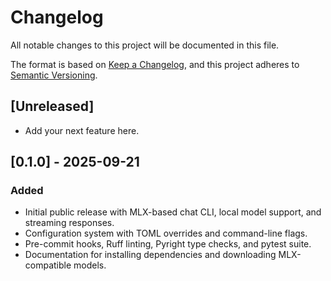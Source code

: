 # Changelog

All notable changes to this project will be documented in this file.

The format is based on [Keep a Changelog](https://keepachangelog.com/en/1.1.0/), and this project adheres to [Semantic Versioning](https://semver.org/spec/v2.0.0.html).

## [Unreleased]
- Add your next feature here.

## [0.1.0] - 2025-09-21
### Added
- Initial public release with MLX-based chat CLI, local model support, and streaming responses.
- Configuration system with TOML overrides and command-line flags.
- Pre-commit hooks, Ruff linting, Pyright type checks, and pytest suite.
- Documentation for installing dependencies and downloading MLX-compatible models.
